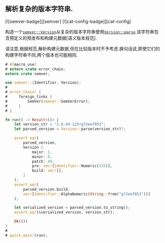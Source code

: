 
## 解析复杂的版本字符串.

[![semver-badge]][semver] [![cat-config-badge]][cat-config]

构造一个[`semver::Version`]从复杂的版本字符串使用[`Version::parse`].该字符串包含预定义的预发布和构建元数据[语义版本规范].

请注意,根据规范,解析构建元数据,但在比较版本时不予考虑.换句话说,即使它们的构建字符串不同,两个版本也可能相同.

```rust
# #[macro_use]
# extern crate error_chain;
extern crate semver;

use semver::{Identifier, Version};
#
# error_chain! {
#     foreign_links {
#         SemVer(semver::SemVerError);
#     }
# }

fn run() -> Result<()> {
    let version_str = "1.0.49-125+g72ee7853";
    let parsed_version = Version::parse(version_str)?;

    assert_eq!(
        parsed_version,
        Version {
            major: 1,
            minor: 0,
            patch: 49,
            pre: vec![Identifier::Numeric(125)],
            build: vec![],
        }
    );
    assert_eq!(
        parsed_version.build,
        vec![Identifier::AlphaNumeric(String::from("g72ee7853"))]
    );

    let serialized_version = parsed_version.to_string();
    assert_eq!(&serialized_version, version_str);

    Ok(())
}
#
# quick_main!(run);
```

[`semver::version`]: https://docs.rs/semver/*/semver/struct.Version.html

[`version::parse`]: https://docs.rs/semver/*/semver/struct.Version.html#method.parse

[semantic versioning specification]: http://semver.org/
